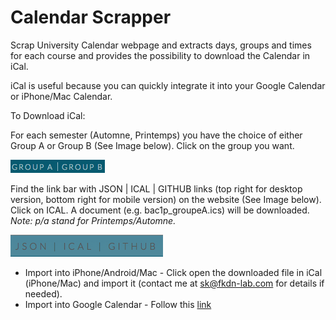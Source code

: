 Calendar Scrapper
=================

Scrap University Calendar webpage and extracts days, groups and times for each course and
provides the possibility to download the Calendar in iCal.

iCal is useful because you can quickly integrate it into your Google Calendar or iPhone/Mac Calendar.

To Download iCal: 

For each semester (Automne, Printemps) you have the choice of either Group A or Group B (See Image below). Click on the group you want.

![](https://raw.githubusercontent.com/Setrino/calendar_scrapper/master/images/groups.png)

Find the link bar with JSON | ICAL | GITHUB links (top right for desktop version, bottom right for mobile version) on the website (See Image below). Click on ICAL. A document (e.g. bac1p_groupeA.ics) will be downloaded. 
*Note: p/a stand for Printemps/Automne.*


![](https://raw.githubusercontent.com/Setrino/calendar_scrapper/master/images/ical.png)

* Import into iPhone/Android/Mac - Click open the downloaded file in iCal (iPhone/Mac) and import it (contact me at sk@fkdn-lab.com for details if needed).
* Import into Google Calendar - Follow this [link](https://support.google.com/calendar/answer/37118?hl=en)

